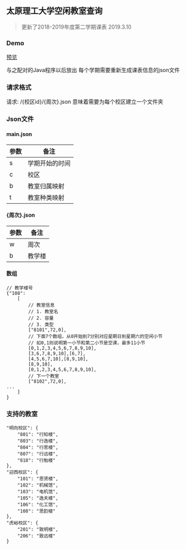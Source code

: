 ## 太原理工大学空闲教室查询

> 更新了2018-2019年度第二学期课表 
> 2019.3.10

### Demo

[预览](https://risid.github.io/freeclassroom/)

与之配对的Java程序以后放出
每个学期需要重新生成课表信息的json文件

### 请求格式

请求: /{校区id}/{周次}.json
意味着需要为每个校区建立一个文件夹

### Json文件

#### main.json

| 参数 | 备注               |
| ---- | ------------------ |
| s    | 学期开始的时间     |
| c    | 校区 |
| b    | 教室归属映射       |
| t    | 教室种类映射       |

#### {周次}.json

| 参数 | 备注               |
| ---- | ------------------ |
| w   | 周次     |
| b    | 教学楼 |

#### 数组

```
// 教学楼号
{"108":
    [
        // 教室信息
        // 1. 教室名
        // 2. 容量
        // 3. 类型
        ["8101",72,0],
        // 下面7个数组，从0开始到7分别对应星期日到星期六的空闲小节
        // 如0,1则说明第一小节和第二小节是空课，最多11小节
        [0,1,2,3,4,5,6,7,8,9,10],
        [3,6,7,8,9,10],[6,7],
        [4,5,6,7,10],[8,9,10],
        [8,9,10],
        [0,1,2,3,4,5,6,7,8,9,10],
        // 下一个教室
        ["8102",72,0],
...
    ]
}
```



### 支持的教室

```
"明向校区": {
    "801": "行知楼",
    "803": "行逸楼",
    "804": "行思楼",
    "807": "行远楼",
    "818": "行勉楼"
},
"迎西校区": {
    "101": "思贤楼",
    "102": "机械馆",
    "103": "电机馆",
    "105": "逸夫楼",
    "106": "化工馆",
    "108": "思韵楼"
},
"虎峪校区": {
    "201": "致明楼",
    "206": "致远楼"
}
```
